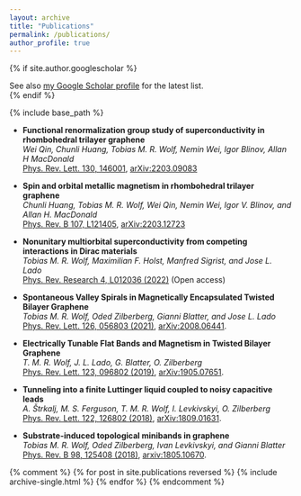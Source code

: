 ```yaml
---
layout: archive
title: "Publications"
permalink: /publications/
author_profile: true
---
```


{% if site.author.googlescholar %}
  <div class="wordwrap">See also <a href="{{site.author.googlescholar}}">my Google Scholar profile</a> for the latest list. </div>
{% endif %}

{% include base_path %}

*   **Functional renormalization group study of superconductivity in rhombohedral trilayer graphene**\
    *Wei Qin, Chunli Huang, Tobias M. R. Wolf, Nemin Wei, Igor Blinov, Allan H MacDonald*\
    [Phys. Rev. Lett. 130, 146001](https://doi.org/10.1103/PhysRevLett.130.146001), [arXiv:2203.09083](https://arxiv.org/abs/2203.09083)

*   **Spin and orbital metallic magnetism in rhombohedral trilayer graphene**\
    *Chunli Huang, Tobias M. R. Wolf, Wei Qin, Nemin Wei, Igor V. Blinov, and Allan H. MacDonald*\
    [Phys. Rev. B 107, L121405](https://doi.org/10.1103/PhysRevB.107.L121405), [arXiv:2203.12723](https://arxiv.org/abs/2203.12723)

*   **Nonunitary multiorbital superconductivity from competing interactions in Dirac materials**\
    *Tobias M. R. Wolf, Maximilian F. Holst, Manfred Sigrist, and Jose L. Lado*\
    [Phys. Rev. Research 4, L012036 (2022)](https://journals.aps.org/prresearch/abstract/10.1103/PhysRevResearch.4.L012036) (Open access)

*   **Spontaneous Valley Spirals in Magnetically Encapsulated Twisted Bilayer Graphene**\
    *Tobias M. R. Wolf, Oded Zilberberg, Gianni Blatter, and Jose L. Lado*\
    [Phys. Rev. Lett. 126, 056803 (2021)](https://journals.aps.org/prl/abstract/10.1103/PhysRevLett.126.056803), [arXiv:2008.06441](https://arxiv.org/abs/2008.06441).

*   **Electrically Tunable Flat Bands and Magnetism in Twisted Bilayer Graphene**\
    *T. M. R. Wolf, J. L. Lado, G. Blatter, O. Zilberberg*\
    [Phys. Rev. Lett. 123, 096802 (2019)](https://arxiv.org/ct?url=https%3A%2F%2Fdx.doi.org%2F10.1103%2FPhysRevLett.123.096802&v=7f46eec8), [arXiv:1905.07651](https://arxiv.org/abs/1905.07651).

*   **Tunneling into a finite Luttinger liquid coupled to noisy capacitive leads**\
    *A. Štrkalj, M. S. Ferguson, T. M. R. Wolf, I. Levkivskyi, O. Zilberberg*\
    [Phys. Rev. Lett. 122, 126802 (2018)](https://journals.aps.org/prl/abstract/10.1103/PhysRevLett.122.126802), [arXiv:1809.01631](https://arxiv.org/abs/1809.01631).

*   **Substrate-induced topological minibands in graphene**\
    *Tobias M. R. Wolf, Oded Zilberberg, Ivan Levkivskyi, and Gianni Blatter*\
    [Phys. Rev. B 98, 125408 (2018)](https://journals.aps.org/prb/abstract/10.1103/PhysRevB.98.125408), [arxiv:1805.10670](https://arxiv.org/abs/1805.10670).

{% comment %}
{% for post in site.publications reversed %}
{% include archive-single.html %}
{% endfor %}
{% endcomment %}
